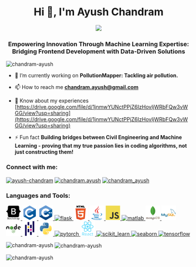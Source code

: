 <h1 align="center">Hi 👋, I'm Ayush Chandram</h1>
<p align="center">
  <img src="https://capsule-render.vercel.app/api?text=Hey Everyone!🕹️&animation=[fadeIn&type=waving&color=gradient&height=100](https://www.pinterest.com/pin/demon-slayer-kimetsu-no-yaiba-gif-demon-slayer-kimetsu-no-yaiba-rengoku-discover-share-gifs--878905683499103560/)"/>
</p>
<h3 align="center">Empowering Innovation Through Machine Learning Expertise: Bridging Frontend Development with Data-Driven Solutions</h3>

<p align="left"> <img src="https://komarev.com/ghpvc/?username=chandram-ayush&label=Profile%20views&color=0e75b6&style=flat" alt="chandram-ayush" /> </p>

- 🔭 I’m currently working on **PollutionMapper: Tackling air pollution.**

- 📫 How to reach me **chandram.ayush@gmail.com**

- 📄 Know about my experiences [https://drive.google.com/file/d/1jnmwYUNctPPjZ6IzHovljWRbFQw3vWGG/view?usp=sharing](https://drive.google.com/file/d/1jnmwYUNctPPjZ6IzHovljWRbFQw3vWGG/view?usp=sharing)

- ⚡ Fun fact **Building bridges between Civil Engineering and Machine Learning - proving that my true passion lies in coding algorithms, not just constructing them!**

<h3 align="left">Connect with me:</h3>
<p align="left">
<a href="https://linkedin.com/in/ayush-chandram" target="blank"><img align="center" src="https://raw.githubusercontent.com/rahuldkjain/github-profile-readme-generator/master/src/images/icons/Social/linked-in-alt.svg" alt="ayush-chandram" height="30" width="40" /></a>
<a href="https://codeforces.com/profile/chandram.ayush" target="blank"><img align="center" src="https://raw.githubusercontent.com/rahuldkjain/github-profile-readme-generator/master/src/images/icons/Social/codeforces.svg" alt="chandram.ayush" height="30" width="40" /></a>
<a href="https://www.leetcode.com/chandram_ayush" target="blank"><img align="center" src="https://raw.githubusercontent.com/rahuldkjain/github-profile-readme-generator/master/src/images/icons/Social/leet-code.svg" alt="chandram_ayush" height="30" width="40" /></a>
</p>

<h3 align="left">Languages and Tools:</h3>
<p align="left"> <a href="https://getbootstrap.com" target="_blank" rel="noreferrer"> <img src="https://raw.githubusercontent.com/devicons/devicon/master/icons/bootstrap/bootstrap-plain-wordmark.svg" alt="bootstrap" width="40" height="40"/> </a> <a href="https://www.cprogramming.com/" target="_blank" rel="noreferrer"> <img src="https://raw.githubusercontent.com/devicons/devicon/master/icons/c/c-original.svg" alt="c" width="40" height="40"/> </a> <a href="https://www.w3schools.com/cpp/" target="_blank" rel="noreferrer"> <img src="https://raw.githubusercontent.com/devicons/devicon/master/icons/cplusplus/cplusplus-original.svg" alt="cplusplus" width="40" height="40"/> </a> <a href="https://flask.palletsprojects.com/" target="_blank" rel="noreferrer"> <img src="https://www.vectorlogo.zone/logos/pocoo_flask/pocoo_flask-icon.svg" alt="flask" width="40" height="40"/> </a> <a href="https://www.w3.org/html/" target="_blank" rel="noreferrer"> <img src="https://raw.githubusercontent.com/devicons/devicon/master/icons/html5/html5-original-wordmark.svg" alt="html5" width="40" height="40"/> </a> <a href="https://www.java.com" target="_blank" rel="noreferrer"> <img src="https://raw.githubusercontent.com/devicons/devicon/master/icons/java/java-original.svg" alt="java" width="40" height="40"/> </a> <a href="https://developer.mozilla.org/en-US/docs/Web/JavaScript" target="_blank" rel="noreferrer"> <img src="https://raw.githubusercontent.com/devicons/devicon/master/icons/javascript/javascript-original.svg" alt="javascript" width="40" height="40"/> </a> <a href="https://www.mathworks.com/" target="_blank" rel="noreferrer"> <img src="https://upload.wikimedia.org/wikipedia/commons/2/21/Matlab_Logo.png" alt="matlab" width="40" height="40"/> </a> <a href="https://www.mongodb.com/" target="_blank" rel="noreferrer"> <img src="https://raw.githubusercontent.com/devicons/devicon/master/icons/mongodb/mongodb-original-wordmark.svg" alt="mongodb" width="40" height="40"/> </a> <a href="https://www.mysql.com/" target="_blank" rel="noreferrer"> <img src="https://raw.githubusercontent.com/devicons/devicon/master/icons/mysql/mysql-original-wordmark.svg" alt="mysql" width="40" height="40"/> </a> <a href="https://nodejs.org" target="_blank" rel="noreferrer"> <img src="https://raw.githubusercontent.com/devicons/devicon/master/icons/nodejs/nodejs-original-wordmark.svg" alt="nodejs" width="40" height="40"/> </a> <a href="https://pandas.pydata.org/" target="_blank" rel="noreferrer"> <img src="https://raw.githubusercontent.com/devicons/devicon/2ae2a900d2f041da66e950e4d48052658d850630/icons/pandas/pandas-original.svg" alt="pandas" width="40" height="40"/> </a> <a href="https://www.python.org" target="_blank" rel="noreferrer"> <img src="https://raw.githubusercontent.com/devicons/devicon/master/icons/python/python-original.svg" alt="python" width="40" height="40"/> </a> <a href="https://pytorch.org/" target="_blank" rel="noreferrer"> <img src="https://www.vectorlogo.zone/logos/pytorch/pytorch-icon.svg" alt="pytorch" width="40" height="40"/> </a> <a href="https://reactjs.org/" target="_blank" rel="noreferrer"> <img src="https://raw.githubusercontent.com/devicons/devicon/master/icons/react/react-original-wordmark.svg" alt="react" width="40" height="40"/> </a> <a href="https://scikit-learn.org/" target="_blank" rel="noreferrer"> <img src="https://upload.wikimedia.org/wikipedia/commons/0/05/Scikit_learn_logo_small.svg" alt="scikit_learn" width="40" height="40"/> </a> <a href="https://seaborn.pydata.org/" target="_blank" rel="noreferrer"> <img src="https://seaborn.pydata.org/_images/logo-mark-lightbg.svg" alt="seaborn" width="40" height="40"/> </a> <a href="https://www.tensorflow.org" target="_blank" rel="noreferrer"> <img src="https://www.vectorlogo.zone/logos/tensorflow/tensorflow-icon.svg" alt="tensorflow" width="40" height="40"/> </a> </p>

<p><img align="left" src="https://github-readme-stats.vercel.app/api/top-langs?username=chandram-ayush&show_icons=true&locale=en&layout=compact" alt="chandram-ayush" /></p>

<p>&nbsp;<img align="center" src="https://github-readme-stats.vercel.app/api?username=chandram-ayush&show_icons=true&locale=en" alt="chandram-ayush" /></p>

<p><img align="center" src="https://github-readme-streak-stats.herokuapp.com/?user=chandram-ayush&" alt="chandram-ayush" /></p>
